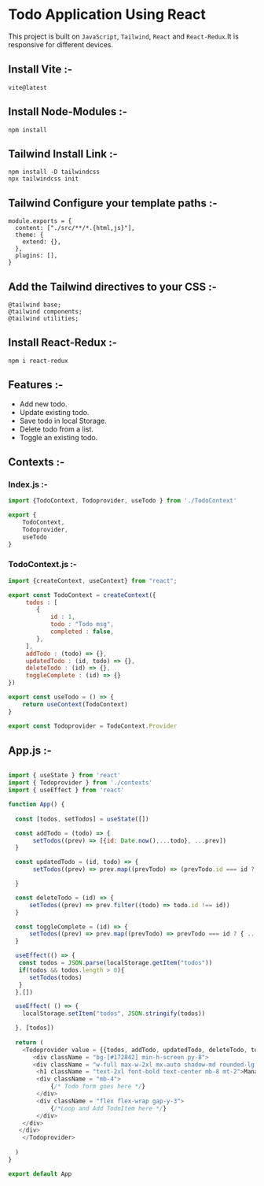 # Todo Application Using React
This project is built on `JavaScript`, `Tailwind`, `React` and `React-Redux`.It is responsive for different devices.

## Install Vite :-
```
vite@latest
```
## Install Node-Modules :-
```
npm install
```
## Tailwind Install Link :-
```
npm install -D tailwindcss
npx tailwindcss init
```
## Tailwind Configure your template paths :-
```
module.exports = {
  content: ["./src/**/*.{html,js}"],
  theme: {
    extend: {},
  },
  plugins: [],
}
```
## Add the Tailwind directives to your CSS :-
```
@tailwind base;
@tailwind components;
@tailwind utilities;
```
## Install React-Redux :-
```
npm i react-redux
```

## Features :-
- Add new todo.
- Update existing todo.
- Save todo in local Storage.
- Delete todo from a list.
- Toggle an existing todo.

## Contexts :-
### Index.js :-
```js
import {TodoContext, Todoprovider, useTodo } from './TodoContext'

export {
    TodoContext,
    Todoprovider,
    useTodo
}

```

### TodoContext.js :-
```js
import {createContext, useContext} from "react";

export const TodoContext = createContext({
     todos : [
        {
            id : 1,
            todo : "Todo msg",
            completed : false,
        },
     ],
     addTodo : (todo) => {},
     updatedTodo : (id, todo) => {},
     deleteTodo : (id) => {},
     toggleComplete : (id) => {}
})

export const useTodo = () => {
    return useContext(TodoContext)
}

export const Todoprovider = TodoContext.Provider

```

## App.js :-
```js

import { useState } from 'react'
import { Todoprovider } from './contexts'
import { useEffect } from 'react'

function App() {
  
  const [todos, setTodos] = useState([])

  const addTodo = (todo) => {
       setTodos((prev) => [{id: Date.now(),...todo}, ...prev])
  }

  const updatedTodo = (id, todo) => {
       setTodos((prev) => prev.map((prevTodo) => (prevTodo.id === id ? todo : prevTodo)))

  }

  const deleteTodo = (id) => {
      setTodos((prev) => prev.filter((todo) => todo.id !== id))
  }

  const toggleComplete = (id) => {
      setTodos((prev) => prev.map((prevTodo) => prevTodo === id ? { ...prevTodo, completed : !prevTodo.completed} : prevTodo))
  }

  useEffect(() => {
   const todos = JSON.parse(localStorage.getItem("todos"))
   if(todos && todos.length > 0){
      setTodos(todos)
   }
  },[])

  useEffect( () => {
    localStorage.setItem("todos", JSON.stringify(todos))

  }, [todos])
  
  return (
    <Todoprovider value = {{todos, addTodo, updatedTodo, deleteTodo, toggleComplete}}>
       <div className = "bg-[#172842] min-h-screen py-8">
       <div className = "w-full max-w-2xl mx-auto shadow-md rounded-lg px-4 py-3 text-white">
        <h1 className = "text-2xl font-bold text-center mb-8 mt-2">Manage Your Todos</h1>
        <div className = "mb-4">
            {/* Todo form goes here */} 
        </div>
        <div className = "flex flex-wrap gap-y-3">
            {/*Loop and Add TodoItem here */}
        </div>
    </div>
   </div>
    </Todoprovider>
   
  )
}

export default App

```

